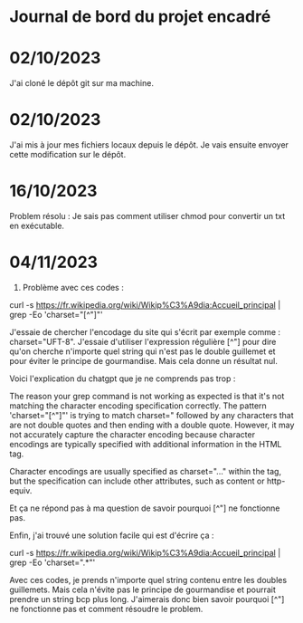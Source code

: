 # Journal de bord du projet encadré

# 02/10/2023 
J'ai cloné le dépôt git sur ma machine.

# 02/10/2023
J'ai mis à jour mes fichiers locaux depuis le dépôt. Je vais ensuite envoyer cette modification sur le dépôt.

# 16/10/2023 
Problem résolu : Je sais pas comment utiliser chmod pour convertir un txt en exécutable. 

# 04/11/2023 

1. Problème avec ces codes : 

curl -s https://fr.wikipedia.org/wiki/Wikip%C3%A9dia:Accueil_principal | grep -Eo 'charset="[^"]"'

J'essaie de chercher l'encodage du site qui s'écrit par exemple comme : charset="UFT-8". J'essaie 
d'utiliser l'expression régulière [^"] pour dire qu'on cherche n'importe quel string qui n'est pas le 
double guillemet et pour éviter le principe de gourmandise. Mais cela donne un résultat nul.

Voici l'explication du chatgpt que je ne comprends pas trop :

The reason your grep command is not working as expected is that it's not matching the 
character encoding specification correctly. The pattern 'charset="[^"]"' is trying to match charset=" 
followed by any characters that are not double quotes and then ending with a double quote. 
However, it may not accurately capture the character encoding because character encodings are 
typically specified with additional information in the HTML <meta> tag.

Character encodings are usually specified as charset="..." within the <meta> tag, 
but the specification can include other attributes, such as content or http-equiv.

Et ça ne répond pas à ma question de savoir pourquoi [^"] ne fonctionne pas.

Enfin, j'ai trouvé une solution facile qui est d'écrire ça :

curl -s https://fr.wikipedia.org/wiki/Wikip%C3%A9dia:Accueil_principal | grep -Eo 'charset=".*"'

Avec ces codes, je prends n'importe quel string contenu entre les doubles guillemets. Mais cela
n'évite pas le principe de gourmandise et pourrait prendre un string bcp plus long. J'aimerais
donc bien savoir pourquoi [^"] ne fonctionne pas et comment résoudre le problem.